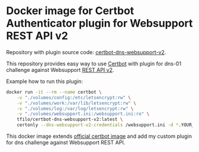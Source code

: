 # Docker image for Certbot Authenticator plugin for Websupport REST API v2

Repository with plugin source code: [certbot-dns-websupport-v2](https://github.com/tfilo/certbot-dns-websupport-v2).

This repository provides easy way to use [Certbot](https://certbot.eff.org/) with plugin for dns-01 challenge against Websupport [REST API v2](https://rest.websupport.sk/v2/docs).

Example how to run this plugin:

```BASH
docker run -it --rm --name certbot \
    -v "./volumes/config:/etc/letsencrypt:rw" \
    -v "./volumes/work:/var/lib/letsencrypt:rw" \
    -v "./volumes/log:/var/log/letsencrypt:rw" \
    -v "./volumes/websupport.ini:/websupport.ini:ro" \
    tfilo/certbot-dns-websupport-v2:latest \
    certonly --dns-websupport-v2-credentials /websupport.ini -d *.YOUR_DOMAIN.sk --authenticator dns-websupport-v2
```

This docker image extends [official certbot image](https://hub.docker.com/r/certbot/certbot) and add my custom plugin for dns challenge against Websupport REST API.
